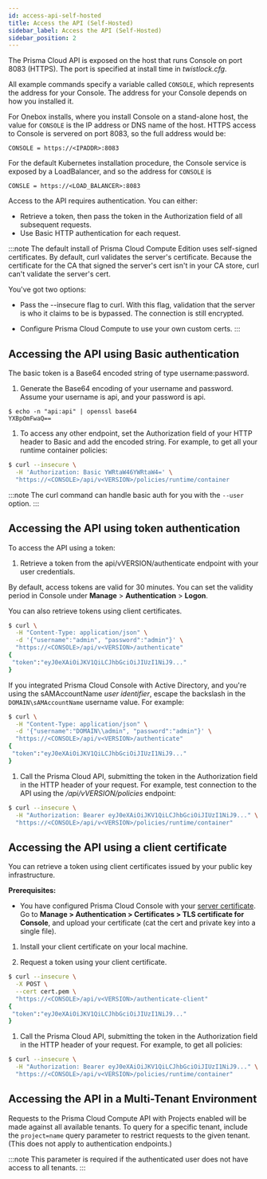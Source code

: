 ```yaml
---
id: access-api-self-hosted
title: Access the API (Self-Hosted)
sidebar_label: Access the API (Self-Hosted)
sidebar_position: 2
---
```


The Prisma Cloud API is exposed on the host that runs Console on port 8083 (HTTPS).
The port is specified at install time in _twistlock.cfg_.

All example commands specify a variable called `CONSOLE`, which represents the address for your Console.
The address for your Console depends on how you installed it.

For Onebox installs, where you install Console on a stand-alone host, the value for `CONSOLE` is the IP address or DNS name of the host.
HTTPS access to Console is servered on port 8083, so the full address would be:

```
CONSOLE = https://<IPADDR>:8083
```

For the default Kubernetes installation procedure, the Console service is exposed by a LoadBalancer, and so the address for `CONSOLE` is

```
CONSLE = https://<LOAD_BALANCER>:8083
```

Access to the API requires authentication.
You can either:

- Retrieve a token, then pass the token in the Authorization field of all subsequent requests.
- Use Basic HTTP authentication for each request.

:::note
The default install of Prisma Cloud Compute Edition uses self-signed certificates.
By default, curl validates the server's certificate.
Because the certificate for the CA that signed the server's cert isn't in your CA store, curl can't validate the server's cert.

You've got two options:

- Pass the --insecure flag to curl.
  With this flag, validation that the server is who it claims to be is bypassed.
  The connection is still encrypted.

- Configure Prisma Cloud Compute to use your own custom certs.
  :::

## Accessing the API using Basic authentication

The basic token is a Base64 encoded string of type username:password.

1. Generate the Base64 encoding of your username and password.
   Assume your username is api, and your password is api.

```
$ echo -n "api:api" | openssl base64
YXBpOmFwaQ==
```

1. To access any other endpoint, set the Authorization field of your HTTP header to Basic and add the encoded string.
   For example, to get all your runtime container policies:

```bash
$ curl --insecure \
  -H 'Authorization: Basic YWRtaW46YWRtaW4=' \
  "https://<CONSOLE>/api/v<VERSION>/policies/runtime/container
```

:::note
The curl command can handle basic auth for you with the `--user` option.
:::

## Accessing the API using token authentication

To access the API using a token:

1. Retrieve a token from the api/vVERSION/authenticate endpoint with your user credentials.

By default, access tokens are valid for 30 minutes. You can set the validity period in Console under **Manage** > **Authentication** > **Logon**.

You can also retrieve tokens using client certificates.

```bash
$ curl \
  -H "Content-Type: application/json" \
  -d '{"username":"admin", "password":"admin"}' \
  "https://<CONSOLE>/api/v<VERSION>/authenticate"
{
 "token":"eyJ0eXAiOiJKV1QiLCJhbGciOiJIUzI1NiJ9..."
}
```

If you integrated Prisma Cloud Console with Active Directory, and you're using the sAMAccountName _user identifier_, escape the backslash in the `DOMAIN\sAMAccountName` username value.
For example:

```bash
$ curl \
  -H "Content-Type: application/json" \
  -d '{"username":"DOMAIN\\admin", "password":"admin"}' \
  "https://<CONSOLE>/api/v<VERSION>/authenticate"
{
 "token":"eyJ0eXAiOiJKV1QiLCJhbGciOiJIUzI1NiJ9..."
}
```

1. Call the Prisma Cloud API, submitting the token in the Authorization field in the HTTP header of your request.
   For example, test connection to the API using the _/api/vVERSION/policies_ endpoint:

```bash
$ curl --insecure \
  -H "Authorization: Bearer eyJ0eXAiOiJKV1QiLCJhbGciOiJIUzI1NiJ9..." \
  "https://<CONSOLE>/api/v<VERSION>/policies/runtime/container"
```

## Accessing the API using a client certificate

You can retrieve a token using client certificates issued by your public key infrastructure.

**Prerequisites:**

- You have configured Prisma Cloud Console with your [server certificate](https://docs.paloaltonetworks.com/prisma/prisma-cloud/21.04/prisma-cloud-compute-edition-admin/authentication/use_custom_certs_for_auth.html).
  Go to **Manage > Authentication > Certificates > TLS certificate for Console**, and upload your certificate (cat the cert and private key into a single file).

1. Install your client certificate on your local machine.

1. Request a token using your client certificate.

```bash
$ curl --insecure \
  -X POST \
  --cert cert.pem \
  "https://<CONSOLE>/api/v<VERSION>/authenticate-client"
{
 "token":"eyJ0eXAiOiJKV1QiLCJhbGciOiJIUzI1NiJ9..."
}
```

1. Call the Prisma Cloud API, submitting the token in the Authorization field in the HTTP header of your request.
   For example, to get all policies:

```bash
$ curl --insecure \
  -H "Authorization: Bearer eyJ0eXAiOiJKV1QiLCJhbGciOiJIUzI1NiJ9..." \
  "https://<CONSOLE>/api/v<VERSION>/policies/runtime/container"
```

## Accessing the API in a Multi-Tenant Environment

Requests to the Prisma Cloud Compute API with Projects enabled will be made against all available tenants. To query for a specific tenant, include the `project=name` query parameter to restrict requests to the given tenant. (This does not apply to authentication endpoints.)

:::note
This parameter is required if the authenticated user does not have access to all tenants.
:::
